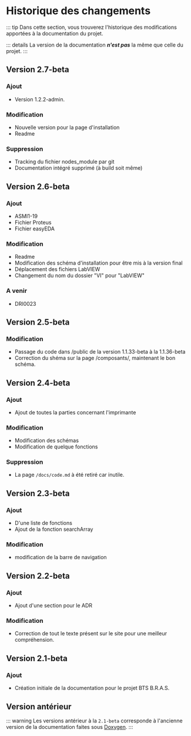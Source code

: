# Historique des changements

::: tip
Dans cette section, vous trouverez l'historique des modifications apportées à la documentation du projet.

::: details
La version de la documentation ***n'est pas*** la même que celle du projet.
:::

## Version 2.7-beta
### Ajout
- Version 1.2.2-admin.

### Modification
- Nouvelle version pour la page d'installation
- Readme

### Suppression
- Tracking du fichier nodes_module par git
- Documentation intégré supprimé (à build soit même)

## Version 2.6-beta
### Ajout
- ASMI1-19
- Fichier Proteus
- Fichier easyEDA

### Modification
- Readme
- Modification des schéma d'installation pour être mis à la version final
- Déplacement des fichiers LabVIEW
- Changement du nom du dossier "VI" pour "LabVIEW"
### A venir
- DRI0023 

## Version 2.5-beta
### Modification
- Passage du code dans /public de la version 1.1.33-beta à la 1.1.36-beta
- Correction du shéma sur la page /composants/, maintenant le bon schéma.

## Version 2.4-beta
### Ajout
- Ajout de toutes la parties concernant l'imprimante

### Modification
- Modification des schémas
- Modification de quelque fonctions

### Suppression
- La page ``/docs/code.md`` à été retiré car inutile.

## Version 2.3-beta

### Ajout
- D'une liste de fonctions
- Ajout de la fonction searchArray

### Modification
- modification de la barre de navigation

## Version 2.2-beta

### Ajout
- Ajout d'une section pour le ADR

### Modification
- Correction de tout le texte présent sur le site pour une meilleur compréhension.

## Version 2.1-beta

### Ajout
- Création initiale de la documentation pour le projet BTS B.R.A.S.

## Version antérieur
::: warning
Les versions antérieur à la ``2.1-beta`` corresponde à l'ancienne version de la documentation faites sous [Doxygen](https://www.doxygen.nl/).
:::